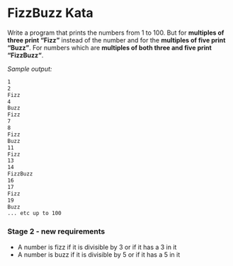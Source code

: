 # FizzBuzz Kata

Write a program that prints the numbers from 1 to 100. 
But for **multiples of three print “Fizz”** instead of the number and for the **multiples of five print “Buzz”**. 
For numbers which are **multiples of both three and five print “FizzBuzz“**.

_Sample output:_
```bash
1
2
Fizz
4
Buzz
Fizz
7
8
Fizz
Buzz
11
Fizz
13
14
FizzBuzz
16
17
Fizz
19
Buzz
... etc up to 100
```

### Stage 2 - new requirements
 * A number is fizz if it is divisible by 3 or if it has a 3 in it
 * A number is buzz if it is divisible by 5 or if it has a 5 in it
 
